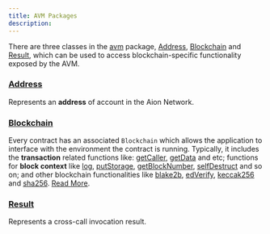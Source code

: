 ```yaml
---
title: AVM Packages
description:
---
```


There are three classes in the [avm](https://avm-api.aion.network/avm/package-summary.html) package, [Address](https://docs.aion.network/docs/avm-apis#section-address), [Blockchain](https://docs.aion.network/docs/avm-apis#section-blockchain) and [Result](https://docs.aion.network/docs/avm-apis#section-result), which can be used to access blockchain-specific functionality exposed by the AVM.

### [Address](https://avm-api.aion.network/avm/address)

Represents an **address** of account in the Aion Network.

### [Blockchain](https://avm-api.aion.network/avm/blockchain)

Every contract has an associated `Blockchain` which allows the application to interface with the environment the contract is running. Typically, it includes the **transaction** related functions like: [getCaller](https://avm-api.aion.network/avm/blockchain#getCaller%28%29), [getData](https://avm-api.aion.network/avm/blockchain#getData%28%29) and etc; functions for **block context** like [log](https://avm-api.aion.network/avm/blockchain#log%28byte%5B%5D%), [putStorage](https://avm-api.aion.network/avm/blockchain#putStorage%28byte%5B%5D,byte%5B%5D%29), [getBlockNumber](https://avm-api.aion.network/avm/blockchain#getBlockNumber%28%29), [selfDestruct](https://avm-api.aion.network/avm/blockchain#selfDestruct%28avm.Address%29) and so on; and other blockchain functionalities like [blake2b](https://avm-api.aion.network/avm/blockchain#blake2b%28byte%5B%5D%29), [edVerify](https://avm-api.aion.network/avm/blockchain#edVerify%28byte%5B%5D,byte%5B%5D,byte%5B%5D%29), [keccak256](https://avm-api.aion.network/avm/blockchain#keccak256%28byte%5B%5D%29) and [sha256](https://avm-api.aion.network/avm/blockchain#sha256%28byte%5B%5D%29).  [Read More](https://avm-api.aion.network/avm/blockchain).

### [Result](https://avm-api.aion.network/avm/result)

Represents a cross-call invocation result.
